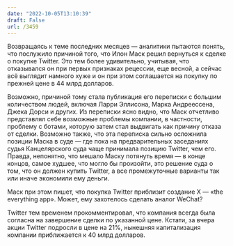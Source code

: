 ```yaml
---
date: "2022-10-05T13:10:39"
draft: False
url: /3459
---
```


Возвращаясь к теме последних месяцев — аналитики пытаются понять, что послужило причиной того, что Илон Маск решил вернуться к сделке о покупке Twitter. Это тем более удивительно, учитывая, что отказывался он при первых признаках рецессии, еще весной, а сейчас всё выглядит намного хуже и он при этом соглашается на покупку по прежней цене в 44 млрд долларов.

Возможно, причиной тому стала публикация его переписки с большим количеством людей, включая Ларри Эллисона, Марка Андреессена, Джека Дорси и других. Из переписки ясно видно, что Маск отчетливо представлял себе возможные проблемы компании, в частности, проблему с ботами, которую затем стал выдвигать как причину отказа от сделки. Возможно также, что эта переписка сильно осложнила позиции Маска в суде — где пока на предварительных заседаниях судья Канцелярского суда чаще принимала позицию Twitter, чем его. Правда, непонятно, что мешало Маску потянуть время — в конце концов, самое худшее, что могло бы произойти, это решение суда о том, что он должен купить Twitter, а все промежуточные варианты так или иначе экономили ему деньги.

Маск при этом пишет, что покупка Twitter приблизит создание X — «the everything app». Может, ему захотелось сделать аналог WeChat?

Twitter тем временем прокомментировал, что компания всегда была согласна на завершение сделки по указанной цене. Кстати, за вчера акции Twitter подросли в цене на 21%, нынешняя капитализация компании приближается к 40 млрд долларов.

